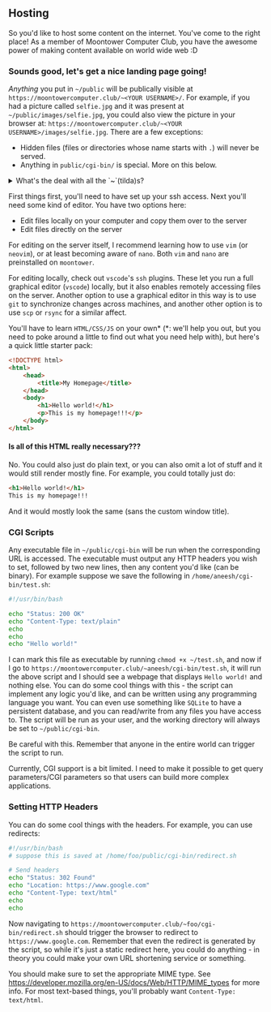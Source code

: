 ## Hosting

So you'd like to host some content on the internet. You've come to the right
place! As a member of Moontower Computer Club, you have the awesome power of
making content available on world wide web :D

### Sounds good, let's get a nice landing page going!

*Anything* you put in `~/public` will be publically visible at `https://moontowercomputer.club/~<YOUR USERNAME>/`.
For example, if you had a picture called `selfie.jpg` and it was present at
`~/public/images/selfie.jpg`, you could also view the picture in your browser at:
`https://moontowercomputer.club/~<YOUR USERNAME>/images/selfie.jpg`. There are a
few exceptions:

+ Hidden files (files or directories whose name starts with `.`) will never be
  served. 
+ Anything in `public/cgi-bin/` is special. More on this below.

<details>
<summary>What's the deal with all the `~`(tilda)s?</summary>
`~` is shorthand for `/home/<YOUR USERNAME>`. Your shell should automatically
translate `~` to `/home/<YOUR USERNAME>` when it sees it. On the website we use
`/~<YOUR USERNAME>` as part of the URL mostly by convention.
</details>

First things first, you'll need to have set up your ssh access. Next you'll need
some kind of editor. You have two options here:

+ Edit files locally on your computer and copy them over to the server
+ Edit files directly on the server

For editing on the server itself, I recommend learning how to use `vim` (or
`neovim`), or at least becoming aware of `nano`. Both `vim` and `nano` are
preinstalled on `moontower`.

For editing locally, check out `vscode`'s `ssh` plugins. These let you run a
full graphical editor (`vscode`) locally, but it also enables remotely accessing
files on the server. Another option to use a graphical editor in this way is to
use `git` to synchronize changes across machines, and another other option is to
use `scp` or `rsync` for a similar affect.

You'll have to learn `HTML/CSS/JS` on your own\* (\*: we'll help you out, but
you need to poke around a little to find out what you need help with), but
here's a quick little starter pack:

```html
<!DOCTYPE html>
<html>
    <head>
        <title>My Homepage</title>
    </head>
    <body>
        <h1>Hello world!</h1>
        <p>This is my homepage!!!</p>
    </body>
</html>
```

#### Is all of this HTML really necessary???

No. You could also just do plain text, or you can also omit a lot of stuff and
it would still render mostly fine. For example, you could totally just do:

```html
<h1>Hello world!</h1>
This is my homepage!!!
```

And it would mostly look the same (sans the custom window title).

### CGI Scripts

Any executable file in `~/public/cgi-bin` will be run when the corresponding URL
is accessed. The executable must output any HTTP headers you wish to set,
followed by two new lines, then any content you'd like (can be binary). For
example suppose we save the following in `/home/aneesh/cgi-bin/test.sh`:

```bash
#!/usr/bin/bash

echo "Status: 200 OK"
echo "Content-Type: text/plain"
echo
echo
echo "Hello world!"
```

I can mark this file as executable by running `chmod +x ~/test.sh`, and now if I
go to `https://moontowercomputer.club/~aneesh/cgi-bin/test.sh`, it will run the
above script and I should see a webpage that displays `Hello world!` and nothing
else. You can do some cool things with this - the script can implement any logic
you'd like, and can be written using any programming language you want. You can
even use something like `SQLite` to have a persistent database, and you can
read/write from any files you have access to. The script will be run as your
user, and the working directory will always be set to `~/public/cgi-bin`.

Be careful with this. Remember that anyone in the entire world can trigger the
script to run.

Currently, CGI support is a bit limited. I need to make it possible to get query
parameters/CGI parameters so that users can build more complex applications.

### Setting HTTP Headers

You can do some cool things with the headers. For example, you can use
redirects:

```bash
#!/usr/bin/bash
# suppose this is saved at /home/foo/public/cgi-bin/redirect.sh

# Send headers
echo "Status: 302 Found"
echo "Location: https://www.google.com"
echo "Content-Type: text/html"
echo
echo
```

Now navigating to `https://moontowercomputer.club/~foo/cgi-bin/redirect.sh`
should trigger the browser to redirect to `https://www.google.com`. Remember
that even the redirect is generated by the script, so while it's just a static
redirect here, you could do anything - in theory you could make your own URL
shortening service or something.

You should make sure to set the appropriate MIME type. See
<https://developer.mozilla.org/en-US/docs/Web/HTTP/MIME_types> for more info.
For most text-based things, you'll probably want `Content-Type: text/html`.
